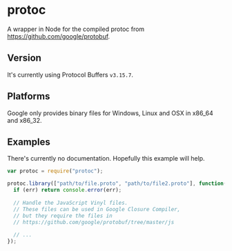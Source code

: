 # protoc
A wrapper in Node for the compiled protoc from https://github.com/google/protobuf.

## Version
It's currently using Protocol Buffers `v3.15.7`.

## Platforms
Google only provides binary files for Windows, Linux and OSX in x86_64 and x86_32.

## Examples
There's currently no documentation. Hopefully this example will help.

```JavaScript
var protoc = require("protoc");

protoc.library(["path/to/file.proto", "path/to/file2.proto"], function(err, files) {
  if (err) return console.error(err);
  
  // Handle the JavaScript Vinyl files.
  // These files can be used in Google Closure Compiler,
  // but they require the files in
  // https://github.com/google/protobuf/tree/master/js
  
  // ...
});
```